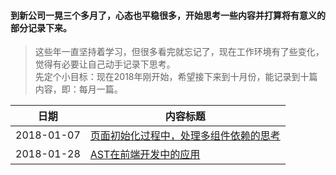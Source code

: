 #### 到新公司一晃三个多月了，心态也平稳很多，开始思考一些内容并打算将有意义的部分记录下来。
> 这些年一直坚持着学习，但很多看完就忘记了，现在工作环境有了些变化，觉得有必要让自己动手记录下思考。  
> 先定个小目标：现在2018年刚开始，希望接下来到十月份，能记录到十篇内容，即：每月一篇。

日期 | 内容标题
------------ | -------------
2018-01-07 | [页面初始化过程中，处理多组件依赖的思考](https://github.com/tangseng/artcles/blob/master/[2018-01-07]页面初始化过程中，处理多组件依赖的思考.md)
2018-01-28 | [AST在前端开发中的应用](https://github.com/tangseng/artcles/blob/master/[2018-01-28]AST在前端开发中的应用.md)